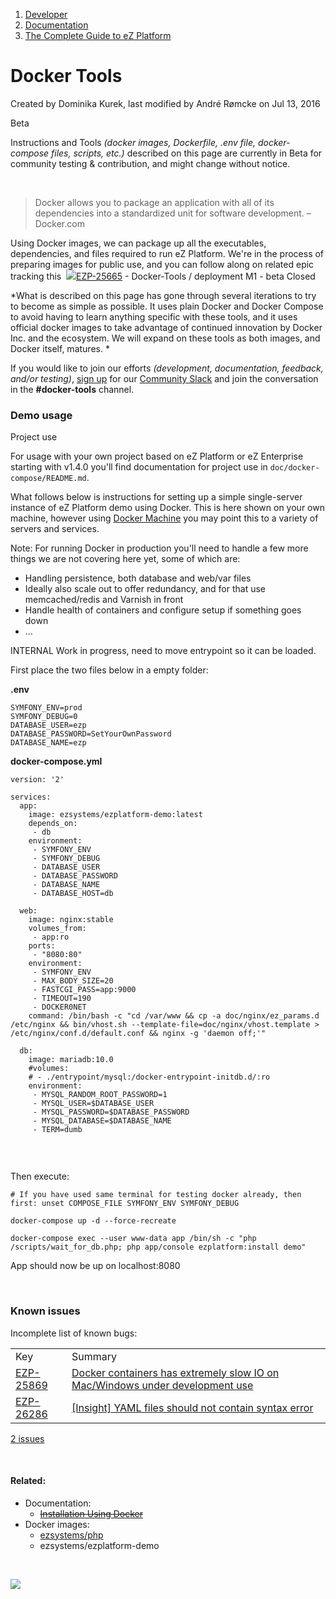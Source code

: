 1.  [Developer](index.html)
2.  [Documentation](Documentation_31429504.html)
3.  [The Complete Guide to eZ Platform](The-Complete-Guide-to-eZ-Platform_31429526.html)

# Docker Tools 

Created by Dominika Kurek, last modified by André Rømcke on Jul 13, 2016

Beta

Instructions and Tools *(docker images, Dockerfile, .env file, docker-compose files, scripts, etc.)* described on this page are currently in Beta for community testing & contribution, and might change without notice.

 

> Docker allows you to package an application with all of its dependencies into a standardized unit for software development. – Docker.com

Using Docker images, we can package up all the executables, dependencies, and files required to run eZ Platform. We're in the process of preparing images for public use, and you can follow along on related epic tracking this  [![](https://jira.ez.no/images/icons/issuetypes/epic.png)EZP-25665](https://jira.ez.no/browse/EZP-25665?src=confmacro) - Docker-Tools / deployment M1 - beta Closed

*What is described on this page has gone through several iterations to try to become as simple as possible. It uses plain Docker and Docker Compose to avoid having to learn anything specific with these tools, and it uses official docker images to take advantage of continued innovation by Docker Inc. and the ecosystem. We will expand on these tools as both images, and Docker itself, matures. *

If you would like to join our efforts *(development, documentation, feedback, and/or testing)*, [sign up](http://ez-community-on-slack.herokuapp.com/) for our [Community Slack](http://ezcommunity.slack.com) and join the conversation in the **\#docker-tools** channel.

### Demo usage

Project use

For usage with your own project based on eZ Platform or eZ Enterprise starting with v1.4.0 you'll find documentation for project use in `doc/docker-compose/README.md`.

What follows below is instructions for setting up a simple single-server instance of eZ Platform demo using Docker. This is here shown on your own machine, however using [Docker Machine](https://docs.docker.com/machine/) you may point this to a variety of servers and services.

Note: For running Docker in production you'll need to handle a few more things we are not covering here yet, some of which are:

-   Handling persistence, both database and web/var files
-   Ideally also scale out to offer redundancy, and for that use memcached/redis and Varnish in front
-   Handle health of containers and configure setup if something goes down
-   ...

INTERNAL Work in progress, need to move entrypoint so it can be loaded.

First place the two files below in a empty folder:

**.env**

``` brush:
SYMFONY_ENV=prod
SYMFONY_DEBUG=0
DATABASE_USER=ezp
DATABASE_PASSWORD=SetYourOwnPassword
DATABASE_NAME=ezp
```

**docker-compose.yml**

``` brush:
version: '2'

services:
  app:
    image: ezsystems/ezplatform-demo:latest
    depends_on:
     - db
    environment:
     - SYMFONY_ENV
     - SYMFONY_DEBUG
     - DATABASE_USER
     - DATABASE_PASSWORD
     - DATABASE_NAME
     - DATABASE_HOST=db

  web:
    image: nginx:stable
    volumes_from:
     - app:ro
    ports:
     - "8080:80"
    environment:
     - SYMFONY_ENV
     - MAX_BODY_SIZE=20
     - FASTCGI_PASS=app:9000
     - TIMEOUT=190
     - DOCKER0NET
    command: /bin/bash -c "cd /var/www && cp -a doc/nginx/ez_params.d /etc/nginx && bin/vhost.sh --template-file=doc/nginx/vhost.template > /etc/nginx/conf.d/default.conf && nginx -g 'daemon off;'"

  db:
    image: mariadb:10.0
    #volumes:
    # - ./entrypoint/mysql:/docker-entrypoint-initdb.d/:ro
    environment:
     - MYSQL_RANDOM_ROOT_PASSWORD=1
     - MYSQL_USER=$DATABASE_USER
     - MYSQL_PASSWORD=$DATABASE_PASSWORD
     - MYSQL_DATABASE=$DATABASE_NAME
     - TERM=dumb
 
```

 

Then execute:

``` brush:
# If you have used same terminal for testing docker already, then first: unset COMPOSE_FILE SYMFONY_ENV SYMFONY_DEBUG
 
docker-compose up -d --force-recreate

docker-compose exec --user www-data app /bin/sh -c "php /scripts/wait_for_db.php; php app/console ezplatform:install demo"
```

App should now be up on localhost:8080

 
 

### Known issues

Incomplete list of known bugs:

|                                                                |                                                                                                                                   |
|----------------------------------------------------------------|-----------------------------------------------------------------------------------------------------------------------------------|
| Key                                                            | Summary                                                                                                                           |
| [EZP-25869](https://jira.ez.no/browse/EZP-25869?src=confmacro) | [Docker containers has extremely slow IO on Mac/Windows under development use](https://jira.ez.no/browse/EZP-25869?src=confmacro) |
| [EZP-26286](https://jira.ez.no/browse/EZP-26286?src=confmacro) | [\[Insight\] YAML files should not contain syntax error](https://jira.ez.no/browse/EZP-26286?src=confmacro)                       |

 [2 issues](https://jira.ez.no/secure/IssueNavigator.jspa?reset=true&jqlQuery=component%3D%22Deployment+%3E+Docker+Containers%22+AND+issuetype%3DBug+AND+Resolution+is+Empty+ORDER+BY+priority+++&src=confmacro "View all matching issues in JIRA.")

 

#### Related:

-   Documentation:
    -   ~~[Installation Using Docker](Installation-Using-Docker_32113397.html)~~
-   Docker images:
    -   [ezsystems/php](https://hub.docker.com/r/ezsystems/php/)
    -   ezsystems/ezplatform-demo

 

![](attachments/32113421/32113469.png)






